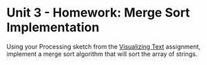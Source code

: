 # Unit 3 - Homework: Merge Sort Implementation

Using your Processing sketch from the [Visualizing Text]() assignment, implement a merge sort algorithm that will sort the array of strings.
